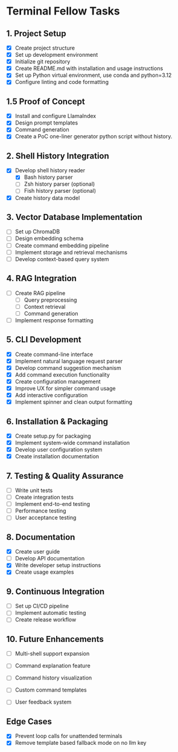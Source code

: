 # Terminal Fellow Tasks

## 1. Project Setup
- [x] Create project structure
- [x] Set up development environment
- [x] Initialize git repository
- [x] Create README.md with installation and usage instructions
- [x] Set up Python virtual environment, use conda and python=3.12
- [x] Configure linting and code formatting

## 1.5 Proof of Concept
- [x] Install and configure LlamaIndex
- [x] Design prompt templates
- [x] Command generation
- [x] Create a PoC one-liner generator python script without history.

## 2. Shell History Integration
- [x] Develop shell history reader
  - [x] Bash history parser
  - [ ] Zsh history parser (optional)
  - [ ] Fish history parser (optional)
- [x] Create history data model

## 3. Vector Database Implementation
- [ ] Set up ChromaDB
- [ ] Design embedding schema
- [ ] Create command embedding pipeline
- [ ] Implement storage and retrieval mechanisms
- [ ] Develop context-based query system

## 4. RAG Integration
- [ ] Create RAG pipeline
  - [ ] Query preprocessing
  - [ ] Context retrieval
  - [ ] Command generation
- [ ] Implement response formatting

## 5. CLI Development
- [x] Create command-line interface
- [x] Implement natural language request parser
- [x] Develop command suggestion mechanism
- [x] Add command execution functionality
- [x] Create configuration management
- [x] Improve UX for simpler command usage
- [x] Add interactive configuration
- [x] Implement spinner and clean output formatting

## 6. Installation & Packaging
- [x] Create setup.py for packaging
- [x] Implement system-wide command installation
- [x] Develop user configuration system
- [x] Create installation documentation

## 7. Testing & Quality Assurance
- [ ] Write unit tests
- [ ] Create integration tests
- [ ] Implement end-to-end testing
- [ ] Performance testing
- [ ] User acceptance testing

## 8. Documentation
- [x] Create user guide
- [ ] Develop API documentation
- [x] Write developer setup instructions
- [x] Create usage examples

## 9. Continuous Integration
- [ ] Set up CI/CD pipeline
- [ ] Implement automatic testing
- [ ] Create release workflow

## 10. Future Enhancements
- [ ] Multi-shell support expansion
- [ ] Command explanation feature
- [ ] Command history visualization
- [ ] Custom command templates
- [ ] User feedback system


## Edge Cases
- [x] Prevent loop calls for unattended terminals
- [x] Remove template based fallback mode on no llm key

